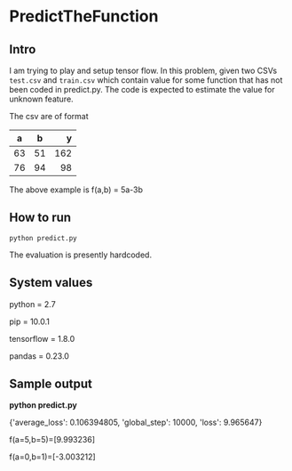 # PredictTheFunction

## Intro
I am trying to play and setup tensor flow.
In this problem, given two CSVs `test.csv` and `train.csv` which contain value for some function that has not been coded in predict.py. The code is expected to estimate the value for unknown feature.

The csv are of format

| a        | b           | y  |
| ------------- |:-------------:| -----:|
| 63      | 51 | 162 |
| 76      | 94 |   98 |

The above example is f(a,b) = 5a-3b

## How to run
`python predict.py`

The evaluation is presently hardcoded.

## System values
python = 2.7

pip = 10.0.1

tensorflow = 1.8.0

pandas = 0.23.0

## Sample output
**python predict.py**

{'average_loss': 0.106394805, 'global_step': 10000, 'loss': 9.965647}

f(a=5,b=5)=[9.993236]

f(a=0,b=1)=[-3.003212]
